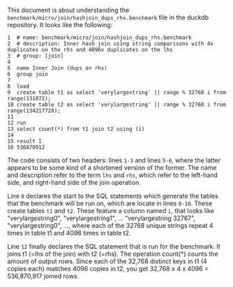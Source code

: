 This document is about understanding the `benchmark/micro/join/hashjoin_dups_rhs.benchmark` file in the duckdb repository. It looks like the following:

```text
1  # name: benchmark/micro/join/hashjoin_dups_rhs.benchmark
2  # description: Inner hash join using string comparisons with 4x duplicates on the rhs and 4096x duplicates on the lhs
3  # group: [join]
4  
5  name Inner Join (dups on rhs)
6  group join
7  
8  load
9  create table t1 as select 'verylargestring' || range % 32768 i from range(131072);
10 create table t2 as select 'verylargestring' || range % 32768 i from range(134217728);
11 
12 run
13 select count(*) from t1 join t2 using (i)
14 
15 result I
16 536870912
```

The code consists of two headers: lines `1-3` and lines `5-6`, where the latter appears to be some kind of a shortened version of the former. The name and description refer to the term `lhs` and `rhs`, which refer to the left-hand side, and right-hand side of the join operation. 

Line `8` declares the start to the SQL statements which generate the tables that the benchmark will be run on, which are locate in lines `9-10`. These create tables `t1` and `t2`. These feature a column named `i`, that looks like "verylargestring0", "verylargestring1", ... "verylargestring 32767", "verylargestring0", ..., where each of the 32768 unique strings repeat 4 times in table t1 and 4096 times in table t2. 

Line `12` finally declares the SQL statement that is run for the benchmark. It joins t1 (=lhs of the join) with t2 (=rhs). The operation count(*) counts the amount of output rows. Since each of the 32,768 distinct keys in t1 (4 copies each) matches 4096 copies in t2, you get 32,768 x 4 x 4096 = 536,870,917 joined rows.
